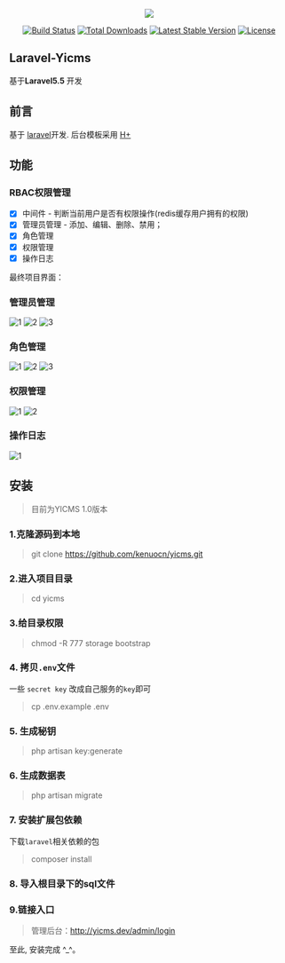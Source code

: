 <p align="center"><img src="https://laravel.com/assets/img/components/logo-laravel.svg"></p>

<p align="center">
<a href="https://travis-ci.org/laravel/framework"><img src="https://travis-ci.org/laravel/framework.svg" alt="Build Status"></a>
<a href="https://packagist.org/packages/laravel/framework"><img src="https://poser.pugx.org/laravel/framework/d/total.svg" alt="Total Downloads"></a>
<a href="https://packagist.org/packages/laravel/framework"><img src="https://poser.pugx.org/laravel/framework/v/stable.svg" alt="Latest Stable Version"></a>
<a href="https://packagist.org/packages/laravel/framework"><img src="https://poser.pugx.org/laravel/framework/license.svg" alt="License"></a>
</p>

## Laravel-Yicms

基于**Laravel5.5** 开发

## 前言
基于 [laravel](http://www.laravel.com/)开发.
后台模板采用 [H+](http://www.zi-han.net/theme/hplus/)

## 功能

### RBAC权限管理
- [x] 中间件 - 判断当前用户是否有权限操作(redis缓存用户拥有的权限)
- [x] 管理员管理 - 添加、编辑、删除、禁用；
- [x] 角色管理 
- [x] 权限管理 
- [x] 操作日志

最终项目界面：

### 管理员管理

![1](public/preview/admins/1.png)
![2](public/preview/admins/2.png)
![3](public/preview/admins/3.png)

### 角色管理

![1](public/preview/roles/1.png)
![2](public/preview/roles/2.png)
![3](public/preview/roles/3.png)

### 权限管理

![1](public/preview/rules/1.png)
![2](public/preview/rules/2.png)

### 操作日志

![1](public/preview/actions/1.png)

## 安装

> 目前为YICMS 1.0版本

### 1.克隆源码到本地
> git clone https://github.com/kenuocn/yicms.git

### 2.进入项目目录
> cd yicms

### 3.给目录权限
> chmod -R 777 storage bootstrap

### 4. 拷贝`.env`文件
一些 `secret key` 改成自己服务的`key`即可
> cp .env.example .env

### 5. 生成秘钥
> php artisan key:generate

### 6.  生成数据表
> php artisan migrate 

### 7. 安装扩展包依赖
下载`laravel`相关依赖的包
> composer install

### 8. 导入根目录下的sql文件

### 9.链接入口
> 管理后台：http://yicms.dev/admin/login

至此, 安装完成 ^_^。
